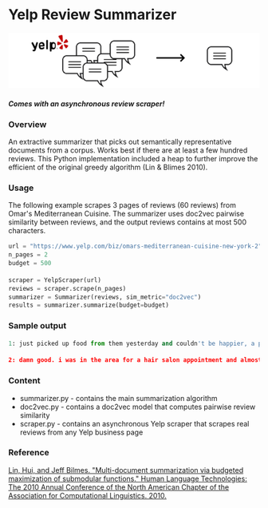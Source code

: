 # Yelp Review Summarizer

<p align="center">
<img src="banner.png" alt="art" width="630"/>
</p>

#### *Comes with an asynchronous review scraper!*


### Overview

An extractive summarizer that picks out semantically representative documents from a corpus. Works best if there are at least a few hundred reviews. This Python implementation included a heap to further improve the efficient of the original greedy algorithm (Lin & Blimes 2010).

### Usage

The following example scrapes 3 pages of reviews (60 reviews) from Omar's Mediterranean Cuisine. The summarizer uses doc2vec pairwise similarity between reviews, and the output reviews contains at most 500 characters.

```Python
url = "https://www.yelp.com/biz/omars-mediterranean-cuisine-new-york-2"
n_pages = 2
budget = 500

scraper = YelpScraper(url)
reviews = scraper.scrape(n_pages)
summarizer = Summarizer(reviews, sim_metric="doc2vec")
results = summarizer.summarize(budget=budget)
```
### Sample output
```Python
1: just picked up food from them yesterday and couldn't be happier, a platter comes with two sides and a salad. also added pita and baklava. food was fresh and delicious, they fried the falafel right there. one of the best mediterranean cuisine in new york!

2: damn good. i was in the area for a hair salon appointment and almost missed this. the food is amazing. great quality, ingredients, very filling and delicious. i highly recommend!!!
```

### Content
* summarizer.py - contains the main summarization algorithm
* doc2vec.py - contains a doc2vec model that computes pairwise review similarity
* scraper.py - contains an asynchronous Yelp scraper that scrapes real reviews from any Yelp business page

### Reference
[Lin, Hui, and Jeff Bilmes. "Multi-document summarization via budgeted maximization of submodular functions." Human Language Technologies: The 2010 Annual Conference of the North American Chapter of the Association for Computational Linguistics. 2010.](https://www.aclweb.org/anthology/N10-1134.pdf)
